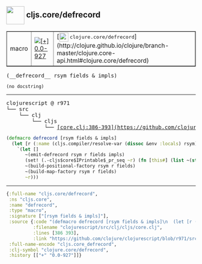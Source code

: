 ## <img width="48px" valign="middle" src="http://i.imgur.com/Hi20huC.png"> cljs.core/defrecord

 <table border="1">
<tr>
<td>macro</td>
<td><a href="https://github.com/cljsinfo/api-refs/tree/0.0-927"><img valign="middle" alt="[+] 0.0-927" src="https://img.shields.io/badge/+-0.0--927-lightgrey.svg"></a> </td>
<td>
[<img height="24px" valign="middle" src="http://i.imgur.com/1GjPKvB.png"> <samp>clojure.core/defrecord</samp>](http://clojure.github.io/clojure/branch-master/clojure.core-api.html#clojure.core/defrecord)
</td>
</tr>
</table>

 <samp>
(__defrecord__ rsym fields & impls)<br>
</samp>

```
(no docstring)
```

---

 <pre>
clojurescript @ r971
└── src
    └── clj
        └── cljs
            └── <ins>[core.clj:386-393](https://github.com/clojure/clojurescript/blob/r971/src/clj/cljs/core.clj#L386-L393)</ins>
</pre>

```clj
(defmacro defrecord [rsym fields & impls]
  (let [r (:name (cljs.compiler/resolve-var (dissoc &env :locals) rsym))]
    `(let []
       ~(emit-defrecord rsym r fields impls)
       (set! (.-cljs$core$IPrintable$_pr_seq ~r) (fn [this#] (list ~(str r))))
       ~(build-positional-factory rsym r fields)
       ~(build-map-factory rsym r fields)
       ~r)))
```


---

```clj
{:full-name "cljs.core/defrecord",
 :ns "cljs.core",
 :name "defrecord",
 :type "macro",
 :signature ["[rsym fields & impls]"],
 :source {:code "(defmacro defrecord [rsym fields & impls]\n  (let [r (:name (cljs.compiler/resolve-var (dissoc &env :locals) rsym))]\n    `(let []\n       ~(emit-defrecord rsym r fields impls)\n       (set! (.-cljs$core$IPrintable$_pr_seq ~r) (fn [this#] (list ~(str r))))\n       ~(build-positional-factory rsym r fields)\n       ~(build-map-factory rsym r fields)\n       ~r)))",
          :filename "clojurescript/src/clj/cljs/core.clj",
          :lines [386 393],
          :link "https://github.com/clojure/clojurescript/blob/r971/src/clj/cljs/core.clj#L386-L393"},
 :full-name-encode "cljs.core_defrecord",
 :clj-symbol "clojure.core/defrecord",
 :history [["+" "0.0-927"]]}

```
